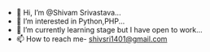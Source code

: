 - 👋 Hi, I’m @Shivam Srivastava... 
- 👀 I’m interested in Python,PHP...
- 🌱 I’m currently learning stage but I have open to work...
- 📫 How to reach me- shivsri1401@gmail.com 

<!---
Shivsri1404/Shivsri1404 is a ✨ special ✨ repository because its `README.md` (this file) appears on your GitHub profile.
You can click the Preview link to take a look at your changes.
--->
